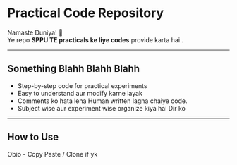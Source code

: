 # Practical Code Repository

Namaste Duniya! 👋  
Ye repo **SPPU TE practicals ke liye codes** provide karta hai .

---

## Something Blahh Blahh Blahh

- Step-by-step code for practical experiments
- Easy to understand aur modify karne layak
- Comments ko hata lena Human written lagna chaiye code.
- Subject wise aur experiment wise organize kiya hai Dir ko
  
---

## How to Use

Obio - Copy Paste / Clone if yk

